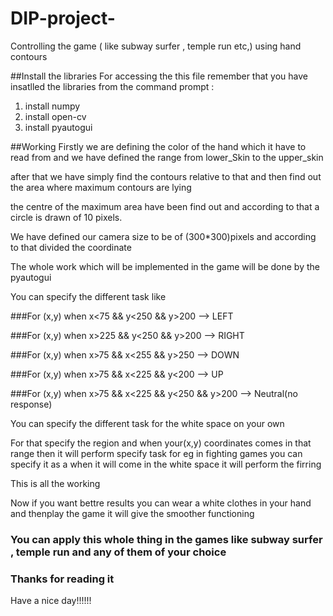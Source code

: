 # DIP-project-
Controlling the game ( like subway surfer , temple run etc,) using hand contours 

##Install the libraries 
For accessing the this file remember that you have insatlled the libraries from the command prompt :

1. install numpy
2. install open-cv
3. install pyautogui 

##Working
  Firstly we are defining the color of the hand which it have to read from and we have defined the range from lower_Skin to the upper_skin
  
  after that we have simply find the contours relative to that and then find out the area where maximum contours are lying 
  
  the  centre of the maximum area have been find out and according to that a circle is drawn of 10 pixels.
  
 


We have defined our camera size to be of (300*300)pixels and according to that divided the coordinate 

The whole work which will be implemented in the game will be done by the pyautogui 

You can specify the different task like 

###For (x,y) when x<75  && y<250 && y>200 --> LEFT

###For (x,y) when x>225  && y<250 && y>200 --> RIGHT

###For (x,y) when x>75  && x<255 && y>250 --> DOWN

###For (x,y) when x>75  && x<225 && y<200 --> UP

###For (x,y) when x>75  && x<225 && y<250 && y>200 --> Neutral(no response)
 
 You can specify the different task for the white space on your own 
 
 For that  specify the region and when your(x,y) coordinates comes in that range then it will perform specify task 
 for eg in fighting games you can specify it as a when it will come in the white space it will perform the firring 
 
 
This is all the working 

Now if you want bettre results you can wear a white clothes in your hand and thenplay the game it will give the smoother functioning

### You can apply this whole thing in the games like subway surfer , temple run and any of them of your choice 

### Thanks for reading it 


Have a nice day!!!!!! 
